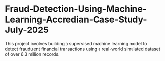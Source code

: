 # Fraud-Detection-Using-Machine-Learning-Accredian-Case-Study-July-2025
This project involves building a supervised machine learning model to detect fraudulent financial transactions using a real-world simulated dataset of over 6.3 million records.
